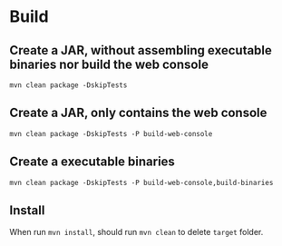 
# Build

## Create a JAR, without assembling executable binaries nor build the web console

```shell
mvn clean package -DskipTests
```

## Create a JAR, only contains the web console

```shell
mvn clean package -DskipTests -P build-web-console
```

## Create a executable binaries

```shell
mvn clean package -DskipTests -P build-web-console,build-binaries
```

## Install

When run `mvn install`, should run `mvn clean` to delete `target` folder.